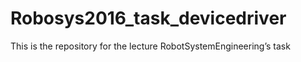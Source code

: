# Robosys2016_task_devicedriver
This is the repository for the lecture RobotSystemEngineering’s task
